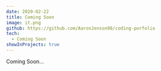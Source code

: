 ```yaml
---
date: 2020-02-22
title: Coming Soon
image: it.png
github: https://github.com/AaronJenson98/coding-porfolio
tech:
  - Coming Soon
showInProjects: true
---
```


Coming Soon...
